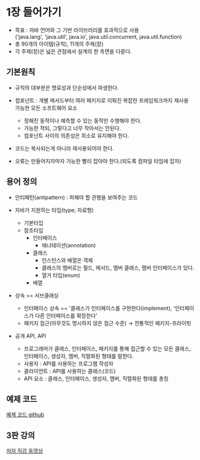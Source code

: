 # 1장 들어가기
- 목표 : 자바 언어와 그 기반 라이브러리를 효과적으로 사용   
        ('java.lang', 'java.util', java.io', java.util.concurrent, java.util.function)
- 총 90개의 아이템(규칙), 11개의 주제(장)
- 각 주제(장)은 넓은 관점에서 설계의 한 측면을 다룬다.

## 기본원칙
- 규칙의 대부분은 명료성과 단순성에서 파생한다.

- 컴포넌트 : 개별 메서드부터 여러 패키지로 이뤄진 복잡한 프레임워크까지 재사용 가능한 모든 소프트웨어 요소
    - 정해진 동작이나 예측할 수 있는 동작만 수행해야 한다.
    - 가능한 작되, 그렇다고 너무 작아서는 안된다.
    - 컴포넌트 사이의 의존성은 최소로 유지해야 한다.
    
- 코드는 복사되는게 아니라 재사용되어야 한다.

- 오류는 만들어지자마자 가능한 빨리 잡아야 한다.(되도록 컴파일 타임에 잡자)

## 용어 정의
- 안티패턴(antipattern) : 피해야 할 관행을 보여주는 코드

- 자바가 지원하는 타입(type; 자료형)
    - 기본타입
    - 참조타입
        - 인터페이스
            - 애너테이션(annotation)
        - 클래스
            - 인스턴스와 배열은 객체
            - 클래스의 멤버로는 필드, 메서드, 멤버 클래스, 멤버 인터페이스가 있다.
            - 열거 타입(enum)
        - 배열
        
- 상속 == 서브클래싱
    - 인터페이스 상속 == '클래스가 인터페이스를 구현한다(implement), '인터페이스가 다른 인터페이스를 확장한다'
    - 패키지 접근(아무것도 명시하지 않은 접근 수준) → 전통적인 패키지-프라이빗
    
- 공개 API, API
    - 프로그래머가 클래스, 인터페이스, 패키지를 통해 접근할 수 있는 모든 클래스, 인터페이스, 생성자, 멤버, 직렬화된 형태를 말한다.
    - 사용자 : API를 사용하는 프로그램 작성자
    - 클라이언트 : API를 사용하는 클래스(코드)
    - API 요소 : 클래스, 인터페이스, 생성자, 멤버, 직렬화된 형태를 총칭
                
## 예제 코드 
[예제 코드 github](https://github.com/WegraLee/effective-java-3e-source-code)

## 3판 강의
[저자 직강 동영상](https://www.infoq.com/presentations/effective-java-third-edition?useSponsorshipSuggestions=true&utm_source=presentations_about_java&utm_medium=link&utm_campaign=java)